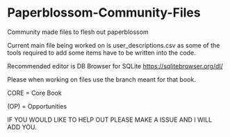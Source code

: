 # Paperblossom-Community-Files
Community made files to flesh out paperblossom

Current main file being worked on is user_descriptions.csv as some of the tools required to add some items have to be
written into the code.

Recommended editor is DB Browser for SQLite
https://sqlitebrowser.org/dl/

Please when working on files use the branch meant for that book.

CORE = Core Book


(OP) = Opportunities


IF YOU WOULD LIKE TO HELP OUT PLEASE MAKE A ISSUE AND I WILL ADD YOU.
